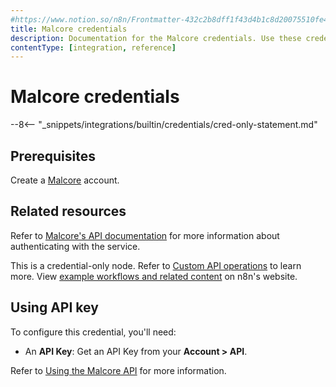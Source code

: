```yaml
---
#https://www.notion.so/n8n/Frontmatter-432c2b8dff1f43d4b1c8d20075510fe4
title: Malcore credentials
description: Documentation for the Malcore credentials. Use these credentials to authenticate Malcore in n8n, a workflow automation platform.
contentType: [integration, reference]
---
```

# Malcore credentials

--8<-- "_snippets/integrations/builtin/credentials/cred-only-statement.md"

## Prerequisites

Create a [Malcore](https://app.malcore.io/register) account.

## Related resources

Refer to [Malcore's API documentation](https://malcore.readme.io/reference/) for more information about authenticating with the service.

This is a credential-only node. Refer to [Custom API operations](/integrations/custom-operations.md) to learn more. View [example workflows and related content](https://n8n.io/integrations/malcore/) on n8n's website.


## Using API key

To configure this credential, you'll need:

- An **API Key**: Get an API Key from your **Account > API**.

Refer to [Using the Malcore API](https://support.malcore.io/hc/en-au/articles/17711707070617-Using-the-Malcore-API) for more information.

